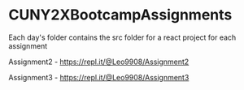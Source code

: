# CUNY2XBootcampAssignments

Each day's folder contains the src folder for a react project for each assignment

Assignment2 - https://repl.it/@Leo9908/Assignment2

Assignment3 - https://repl.it/@Leo9908/Assignment3
